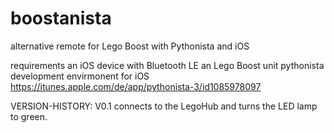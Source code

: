 # boostanista
alternative remote for Lego Boost with Pythonista and iOS

requirements
  an iOS device with Bluetooth LE
  an Lego Boost unit
  pythonista development envirmonent for iOS https://itunes.apple.com/de/app/pythonista-3/id1085978097

VERSION-HISTORY:
V0.1 connects to the LegoHub and turns the LED lamp to green.


